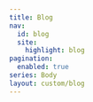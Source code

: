 ```yaml
---
title: Blog
nav:
  id: blog
  site:
    highlight: blog
pagination:
  enabled: true
series: Body
layout: custom/blog
---
```


